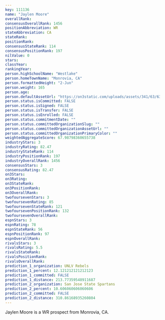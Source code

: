 ```yaml
---
key: 111136
name: "Jaylen Moore"
overallRank: 
consensusOverallRank: 1456
positionAbbreviation: WR
stateAbbreviation: CA
stateRank: 
positionRank: 
consensusStateRank: 114
consensusPositionRank: 197
nilValue: 0
stars: 
classYear: 
rankingYear: 
person.highSchoolName: "Westlake"
person.homeTownName: "Monrovia, CA"
person.formattedHeight: "2-Jun"
person.weight: 165
person.age: 
person.defaultAssetUrl: "https://on3static.com/uploads/assets/341/63/63341.jpg"
person.status.isCommitted: FALSE
person.status.isSigned: FALSE
person.status.isTransfer: FALSE
person.status.isEnrolled: FALSE
person.status.commitmentDate: ""
person.status.committedOrganizationSlug: ""
person.status.committedOrganizationAssetUrl: ""
person.status.committedOrganizationPrimaryColor: ""
weightedAggregateScore: 67.98798360655738
industryStars: 3
industryRating: 82.47
industryStateRank: 114
industryPositionRank: 197
industryOverallRank: 1456
consensusStars: 3
consensusRating: 82.47
on3Stars: 
on3Rating: 
on3StateRank: 
on3PositionRank: 
on3OverallRank: 
twofoursevenStars: 3
twofoursevenRating: 85
twofoursevenStateRank: 121
twofoursevenPositionRank: 132
twofoursevenOverallRank: 
espnStars: 3
espnRating: 78
espnStateRank: 56
espnPositionRank: 97
espnOverallRank: 
rivalsStars: 3
rivalsRating: 5.5
rivalsStateRank: 
rivalsPositionRank: 
rivalsOverallRank: 
prediction_1_organization: UNLV Rebels
prediction_1_percent: 12.121212121212123
prediction_1_committed: FALSE
prediction_1_distance: 213.77359548911687
prediction_2_organization: San Jose State Spartans
prediction_2_percent: 10.606060606060606
prediction_2_committed: FALSE
prediction_2_distance: 310.86168935260804
---
```

Jaylen Moore is a WR prospect from Monrovia, CA.